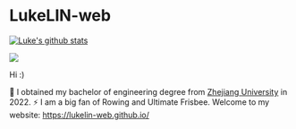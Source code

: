 ﻿# LukeLIN-web
 
[![Luke's github stats](https://github-readme-stats.vercel.app/api?username=LukeLIN-web)](https://github.com/LukeLIN-web/github-readme-stats)

![](https://komarev.com/ghpvc/?username=LukeLIN-web&color=orange&style=flat-square)

<!--
**LukeLIN** is a ✨ _special_ ✨ repository because its `README.md` (this file) appears on your GitHub profile.

Here are some ideas to get you started:

- 🔭 I’m currently working on ...
- 🌱 I’m currently learning ...
- 👯 I’m looking to collaborate on ...
- 🤔 I’m looking for help with ...
- 💬 Ask me about ...
- 📫 How to reach me: ...
- 😄 Pronouns: ...
- ⚡ Fun fact: ...
-->

Hi :)

🌱 I obtained my bachelor of engineering degree from  [Zhejiang University](https://www.zju.edu.cn/) in 2022. ⚡  I am a big fan of Rowing and Ultimate Frisbee. Welcome to my website: https://lukelin-web.github.io/
